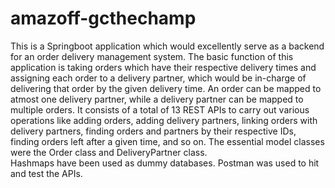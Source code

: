 # amazoff-gcthechamp
This is a Springboot application which would excellently serve as a backend for an order delivery management system. The basic function of this application is taking orders which have their respective delivery times and assigning each order to a delivery partner, which would be in-charge of delivering that order by the given delivery time. An order can be mapped to atmost one delivery partner, while a delivery partner can be mapped to multiple orders.
It consists of a total of 13 REST APIs to carry out various operations like adding orders, adding delivery partners, linking orders with delivery partners, finding orders and partners by their respective IDs, finding orders left after a given time, and so on.
The essential model classes were the Order class and DeliveryPartner class.    
Hashmaps have been used as dummy databases. Postman was used to hit and test the APIs.
